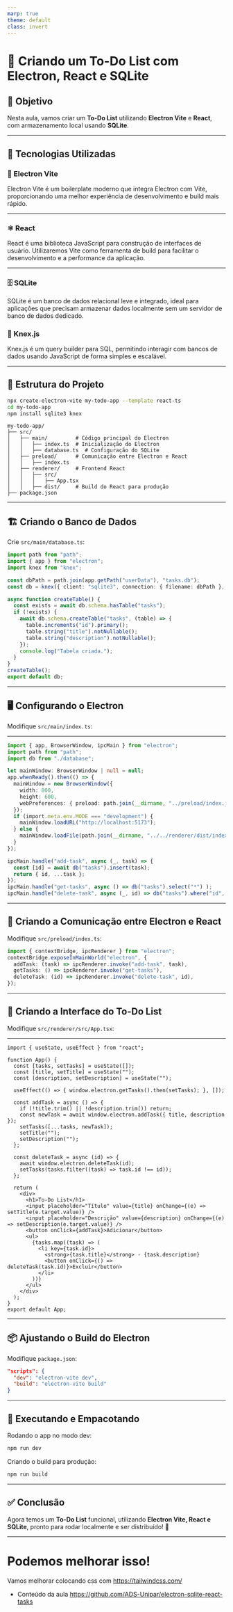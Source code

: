 ```yaml
---
marp: true
theme: default
class: invert
---
```


# 🚀 Criando um To-Do List com Electron, React e SQLite

## 📌 Objetivo
Nesta aula, vamos criar um **To-Do List** utilizando **Electron Vite** e **React**, com armazenamento local usando **SQLite**.

---

## 🔧 Tecnologias Utilizadas
### 📡 Electron Vite
Electron Vite é um boilerplate moderno que integra Electron com Vite, proporcionando uma melhor experiência de desenvolvimento e build mais rápido.

---

### ⚛️ React
React é uma biblioteca JavaScript para construção de interfaces de usuário. Utilizaremos Vite como ferramenta de build para facilitar o desenvolvimento e a performance da aplicação.

---

### 🗄️ SQLite
SQLite é um banco de dados relacional leve e integrado, ideal para aplicações que precisam armazenar dados localmente sem um servidor de banco de dados dedicado.

### 🔧 Knex.js
Knex.js é um query builder para SQL, permitindo interagir com bancos de dados usando JavaScript de forma simples e escalável.

---

## 📂 Estrutura do Projeto
```sh
npx create-electron-vite my-todo-app --template react-ts
cd my-todo-app
npm install sqlite3 knex
```

```
my-todo-app/
├── src/
│   ├── main/         # Código principal do Electron
│   │   ├── index.ts  # Inicialização do Electron
│   │   ├── database.ts  # Configuração do SQLite
│   ├── preload/      # Comunicação entre Electron e React
│   │   ├── index.ts
│   ├── renderer/     # Frontend React
│   │   ├── src/
│   │   │   ├── App.tsx
│   │   ├── dist/     # Build do React para produção
├── package.json
```

---

## 🏗️ Criando o Banco de Dados
Crie `src/main/database.ts`:
```ts
import path from "path";
import { app } from "electron";
import knex from "knex";

const dbPath = path.join(app.getPath("userData"), "tasks.db");
const db = knex({ client: "sqlite3", connection: { filename: dbPath }, useNullAsDefault: true });

async function createTable() {
  const exists = await db.schema.hasTable("tasks");
  if (!exists) {
    await db.schema.createTable("tasks", (table) => {
      table.increments("id").primary();
      table.string("title").notNullable();
      table.string("description").notNullable();
    });
    console.log("Tabela criada.");
  }
}
createTable();
export default db;
```

---

## 🖥️ Configurando o Electron
Modifique `src/main/index.ts`:

---

```ts
import { app, BrowserWindow, ipcMain } from "electron";
import path from "path";
import db from "./database";

let mainWindow: BrowserWindow | null = null;
app.whenReady().then(() => {
  mainWindow = new BrowserWindow({
    width: 800,
    height: 600,
    webPreferences: { preload: path.join(__dirname, "../preload/index.js") }
  });
  if (import.meta.env.MODE === "development") {
    mainWindow.loadURL("http://localhost:5173");
  } else {
    mainWindow.loadFile(path.join(__dirname, "../../renderer/dist/index.html"));
  }
});

ipcMain.handle("add-task", async (_, task) => {
  const [id] = await db("tasks").insert(task);
  return { id, ...task };
});
ipcMain.handle("get-tasks", async () => db("tasks").select("*") );
ipcMain.handle("delete-task", async (_, id) => db("tasks").where("id", id).del());
```

---

## 🔗 Criando a Comunicação entre Electron e React
Modifique `src/preload/index.ts`:
```ts
import { contextBridge, ipcRenderer } from "electron";
contextBridge.exposeInMainWorld("electron", {
  addTask: (task) => ipcRenderer.invoke("add-task", task),
  getTasks: () => ipcRenderer.invoke("get-tasks"),
  deleteTask: (id) => ipcRenderer.invoke("delete-task", id),
});
```

---

## 🎨 Criando a Interface do To-Do List
Modifique `src/renderer/src/App.tsx`:

---

```tsx
import { useState, useEffect } from "react";

function App() {
  const [tasks, setTasks] = useState([]);
  const [title, setTitle] = useState("");
  const [description, setDescription] = useState("");

  useEffect(() => { window.electron.getTasks().then(setTasks); }, []);

  const addTask = async () => {
    if (!title.trim() || !description.trim()) return;
    const newTask = await window.electron.addTask({ title, description });
    setTasks([...tasks, newTask]);
    setTitle("");
    setDescription("");
  };

  const deleteTask = async (id) => {
    await window.electron.deleteTask(id);
    setTasks(tasks.filter((task) => task.id !== id));
  };

  return (
    <div>
      <h1>To-Do List</h1>
      <input placeholder="Título" value={title} onChange={(e) => setTitle(e.target.value)} />
      <input placeholder="Descrição" value={description} onChange={(e) => setDescription(e.target.value)} />
      <button onClick={addTask}>Adicionar</button>
      <ul>
        {tasks.map((task) => (
          <li key={task.id}>
            <strong>{task.title}</strong> - {task.description}
            <button onClick={() => deleteTask(task.id)}>Excluir</button>
          </li>
        ))}
      </ul>
    </div>
  );
}
export default App;
```

---

## 📦 Ajustando o Build do Electron
Modifique `package.json`:
```json
"scripts": {
  "dev": "electron-vite dev",
  "build": "electron-vite build"
}
```

---

## 🚀 Executando e Empacotando
Rodando o app no modo dev:
```sh
npm run dev
```
Criando o build para produção:
```sh
npm run build
```

---

## ✅ Conclusão
Agora temos um **To-Do List** funcional, utilizando **Electron Vite, React e SQLite**, pronto para rodar localmente e ser distribuído! 🎉




---
# Podemos melhorar isso!
Vamos melhorar colocando css com https://tailwindcss.com/

- Conteúdo da aula  https://github.com/ADS-Unipar/electron-sqlite-react-tasks